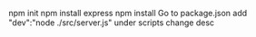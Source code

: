 npm init
npm install express
npm install
Go to package.json
    add "dev":"node ./src/server.js" under scripts
    change desc
<!-- npm install prisma @prisma/client pg // Prisma is a middle-man between node js and postgresql
npx prisma init // create prisma client
make prismaClient.js in src -->
